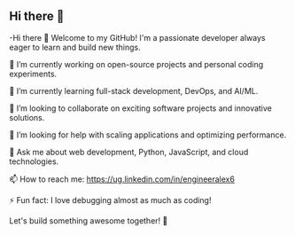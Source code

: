 ## Hi there 👋

-Hi there 👋
Welcome to my GitHub! I'm a passionate developer always eager to learn and build new things.

🔭 I’m currently working on open-source projects and personal coding experiments.

🌱 I’m currently learning full-stack development, DevOps, and AI/ML.

👯 I’m looking to collaborate on exciting software projects and innovative solutions.

🤔 I’m looking for help with scaling applications and optimizing performance.

💬 Ask me about web development, Python, JavaScript, and cloud technologies.

📫 How to reach me: https://ug.linkedin.com/in/engineeralex6

⚡ Fun fact: I love debugging almost as much as coding!

Let's build something awesome together! 🚀

